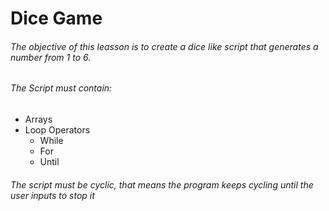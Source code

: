 # Dice Game
###### The objective of this leasson is to create a dice like script that generates a number from 1 to 6.
###### The Script must contain:
* Arrays
* Loop Operators
    * While
    * For
    * Until

###### The script must be cyclic, that means the program keeps cycling until the user inputs to stop it


